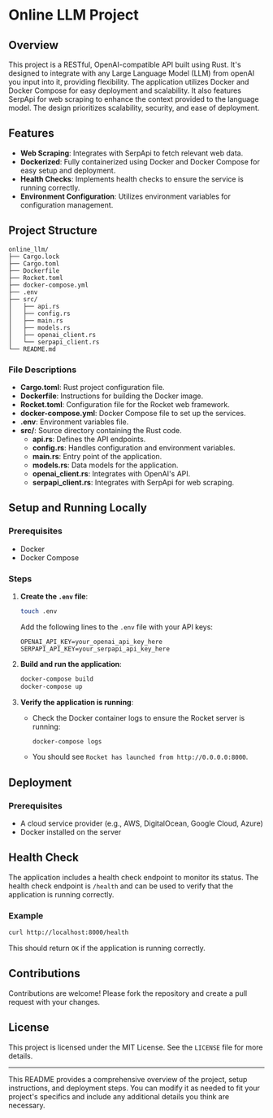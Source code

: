 # Online LLM Project

## Overview

This project is a RESTful, OpenAI-compatible API built using Rust. It's designed to integrate with any Large Language Model (LLM) from openAI you input into it, providing flexibility. The application utilizes Docker and Docker Compose for easy deployment and scalability. It also features SerpApi for web scraping to enhance the context provided to the language model. The design prioritizes scalability, security, and ease of deployment.

## Features

- **Web Scraping**: Integrates with SerpApi to fetch relevant web data.
- **Dockerized**: Fully containerized using Docker and Docker Compose for easy setup and deployment.
- **Health Checks**: Implements health checks to ensure the service is running correctly.
- **Environment Configuration**: Utilizes environment variables for configuration management.

## Project Structure

```plaintext
online_llm/
├── Cargo.lock
├── Cargo.toml
├── Dockerfile
├── Rocket.toml
├── docker-compose.yml
├── .env
├── src/
│   ├── api.rs
│   ├── config.rs
│   ├── main.rs
│   ├── models.rs
│   ├── openai_client.rs
│   └── serpapi_client.rs
└── README.md
```

### File Descriptions

- **Cargo.toml**: Rust project configuration file.
- **Dockerfile**: Instructions for building the Docker image.
- **Rocket.toml**: Configuration file for the Rocket web framework.
- **docker-compose.yml**: Docker Compose file to set up the services.
- **.env**: Environment variables file.
- **src/**: Source directory containing the Rust code.
  - **api.rs**: Defines the API endpoints.
  - **config.rs**: Handles configuration and environment variables.
  - **main.rs**: Entry point of the application.
  - **models.rs**: Data models for the application.
  - **openai_client.rs**: Integrates with OpenAI's API.
  - **serpapi_client.rs**: Integrates with SerpApi for web scraping.

## Setup and Running Locally

### Prerequisites

- Docker
- Docker Compose

### Steps

1. **Create the `.env` file**:

   ```sh
   touch .env
   ```

   Add the following lines to the `.env` file with your API keys:

   ```env
   OPENAI_API_KEY=your_openai_api_key_here
   SERPAPI_API_KEY=your_serpapi_api_key_here
   ```

2. **Build and run the application**:

   ```sh
   docker-compose build
   docker-compose up
   ```

3. **Verify the application is running**:

   - Check the Docker container logs to ensure the Rocket server is running:
     ```sh
     docker-compose logs
     ```
   - You should see `Rocket has launched from http://0.0.0.0:8000`.

## Deployment

### Prerequisites

- A cloud service provider (e.g., AWS, DigitalOcean, Google Cloud, Azure)
- Docker installed on the server

## Health Check

The application includes a health check endpoint to monitor its status. The health check endpoint is `/health` and can be used to verify that the application is running correctly.

### Example

```sh
curl http://localhost:8000/health
```

This should return `OK` if the application is running correctly.

## Contributions

Contributions are welcome! Please fork the repository and create a pull request with your changes.

## License

This project is licensed under the MIT License. See the `LICENSE` file for more details.

---

This README provides a comprehensive overview of the project, setup instructions, and deployment steps. You can modify it as needed to fit your project's specifics and include any additional details you think are necessary.

